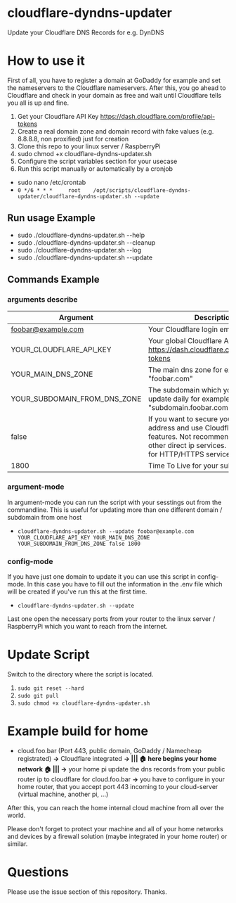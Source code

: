 # cloudflare-dyndns-updater

Update your Cloudflare DNS Records for e.g. DynDNS

# How to use it

First of all, you have to register a domain at GoDaddy for example and set the nameservers to the Cloudflare nameservers. After this, you go ahead to Cloudflare and check in your domain as free and wait until Cloudflare tells you all is up and fine.

1. Get your Cloudflare API Key https://dash.cloudflare.com/profile/api-tokens
2. Create a real domain zone and domain record with fake values (e.g. 8.8.8.8, non proxified) just for creation
3. Clone this repo to your linux server / RaspberryPi
4. sudo chmod +x cloudflare-dyndns-updater.sh
5. Configure the script variables section for your usecase
6. Run this script manually or automatically by a cronjob

- sudo nano /etc/crontab
- `0 */6 * * *     root    /opt/scripts/cloudflare-dyndns-updater/cloudflare-dyndns-updater.sh --update`

## Run usage Example

- sudo ./cloudflare-dyndns-updater.sh --help
- sudo ./cloudflare-dyndns-updater.sh --cleanup
- sudo ./cloudflare-dyndns-updater.sh --log
- sudo ./cloudflare-dyndns-updater.sh --update

## Commands Example

### arguments describe

| Argument                     | Description                                                                                                                                                             |
| ---------------------------- | ----------------------------------------------------------------------------------------------------------------------------------------------------------------------- |
| foobar@example.com           | Your Cloudflare login email address                                                                                                                                     |
| YOUR_CLOUDFLARE_API_KEY      | Your global Cloudflare API key from https://dash.cloudflare.com/profile/api-tokens                                                                                      |
| YOUR_MAIN_DNS_ZONE           | The main dns zone for example "foobar.com"                                                                                                                              |
| YOUR_SUBDOMAIN_FROM_DNS_ZONE | The subdomain which you want to update daily for example "subdomain.foobar.com"                                                                                         |
| false                        | If you want to secure your home ip address and use Cloudflare proxy features. Not recommended for vpn or other direct ip services. Recommended for HTTP/HTTPS services. |
| 1800                         | Time To Live for your sub domain entry                                                                                                                                  |

### argument-mode

In argument-mode you can run the script with your sesstings out from the commandline. This is useful for updating more than one different domain / subdomain from one host

- `cloudflare-dyndns-updater.sh --update foobar@example.com YOUR_CLOUDFLARE_API_KEY YOUR_MAIN_DNS_ZONE YOUR_SUBDOMAIN_FROM_DNS_ZONE false 1800`

### config-mode

If you have just one domain to update it you can use this script in config-mode. In this case you have to fill out the information in the .env file which will be created if you've run this at the first time.

- `cloudflare-dyndns-updater.sh --update`

Last one open the necessary ports from your router to the linux server / RaspberryPi which you want to reach from the internet.

# Update Script

Switch to the directory where the script is located.

1. `sudo git reset --hard`
2. `sudo git pull`
3. `sudo chmod +x cloudflare-dyndns-updater.sh`

# Example build for home

- cloud.foo.bar (Port 443, public domain, GoDaddy / Namecheap registrated) **->** Cloudflare integrated **-> ||| 🏠 here begins your home network 🏠 ||| ->** your home pi update the dns records from your public router ip to cloudflare for cloud.foo.bar **->** you have to configure in your home router, that you accept port 443 incoming to your cloud-server (virtual machine, another pi, ...)

After this, you can reach the home internal cloud machine from all over the world.

Please don't forget to protect your machine and all of your home networks and devices by a firewall solution (maybe integrated in your home router) or similar.

# Questions

Please use the issue section of this repository. Thanks.
